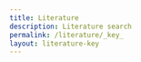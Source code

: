```yaml
---
title: Literature
description: Literature search
permalink: /literature/_key_
layout: literature-key
---
```

